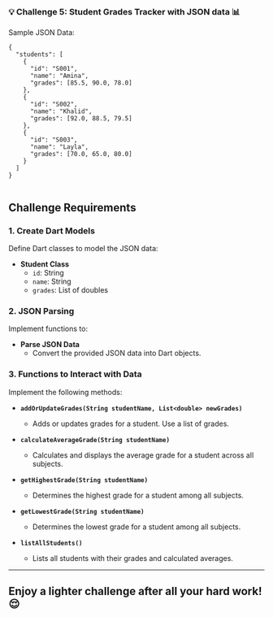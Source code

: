 ### 💡 Challenge 5: Student Grades Tracker with JSON data 📊
Sample JSON Data:
```
{
  "students": [
    {
      "id": "S001",
      "name": "Amina",
      "grades": [85.5, 90.0, 78.0]
    },
    {
      "id": "S002",
      "name": "Khalid",
      "grades": [92.0, 88.5, 79.5]
    },
    {
      "id": "S003",
      "name": "Layla",
      "grades": [70.0, 65.0, 80.0]
    }
  ]
}


```
## Challenge Requirements

### 1. Create Dart Models

Define Dart classes to model the JSON data:

- **Student Class**
  - `id`: String
  - `name`: String
  - `grades`: List of doubles

### 2. JSON Parsing

Implement functions to:

- **Parse JSON Data**
  - Convert the provided JSON data into Dart objects.


### 3. Functions to Interact with Data

Implement the following methods:

- **`addOrUpdateGrades(String studentName, List<double> newGrades)`**
  - Adds or updates grades for a student. Use a list of grades.

- **`calculateAverageGrade(String studentName)`**
  - Calculates and displays the average grade for a student across all subjects.

- **`getHighestGrade(String studentName)`**
  - Determines the highest grade for a student among all subjects.

- **`getLowestGrade(String studentName)`**
  - Determines the lowest grade for a student among all subjects.

- **`listAllStudents()`**
  - Lists all students with their grades and calculated averages.

---
## **Enjoy a lighter challenge after all your hard work! 😌**
